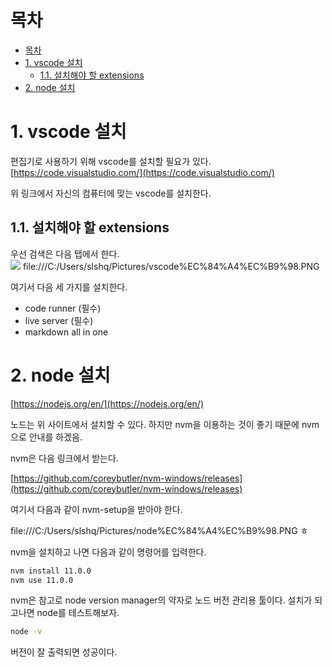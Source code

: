 # 목차

- [목차](#목차)
- [1. vscode 설치](#1-vscode-설치)
  - [1.1. 설치해야 할 extensions](#11-설치해야-할-extensions)
- [2. node 설치](#2-node-설치)

# 1. vscode 설치

편집기로 사용하기 위해 vscode를 설치할 필요가 있다.  
[https://code.visualstudio.com/](https://code.visualstudio.com/)

위 링크에서 자신의 컴퓨터에 맞는 vscode를 설치한다.  

## 1.1. 설치해야 할 extensions

우선 검색은 다음 탭에서 한다.  
<img src='C:/Users/slshq/Pictures/vscode%EC%84%A4%EC%B9%98.PNG'>
file:///C:/Users/slshq/Pictures/vscode%EC%84%A4%EC%B9%98.PNG

여기서 다음 세 가지를 설치한다.  

- code runner (필수)
- live server (필수)
- markdown all in one

# 2. node 설치

[https://nodejs.org/en/](https://nodejs.org/en/)

노드는 위 사이트에서 설치할 수 있다. 하지만 nvm을 이용하는 것이 좋기 때문에 nvm으로 안내를 하겠음.  

nvm은 다음 링크에서 받는다.  

[https://github.com/coreybutler/nvm-windows/releases](https://github.com/coreybutler/nvm-windows/releases)

여기서 다음과 같이 nvm-setup을 받아야 한다.  

file:///C:/Users/slshq/Pictures/node%EC%84%A4%EC%B9%98.PNG
ㅎ


nvm을 설치하고 나면 다음과 같이 명령어를 입력한다.  


```bash
nvm install 11.0.0
nvm use 11.0.0
```

nvm은 참고로 node version manager의 약자로 노드 버전 관리용 툴이다. 설치가 되고나면 node를 테스트해보자.  

```bash
node -v
```

버전이 잘 출력되면 성공이다.  
